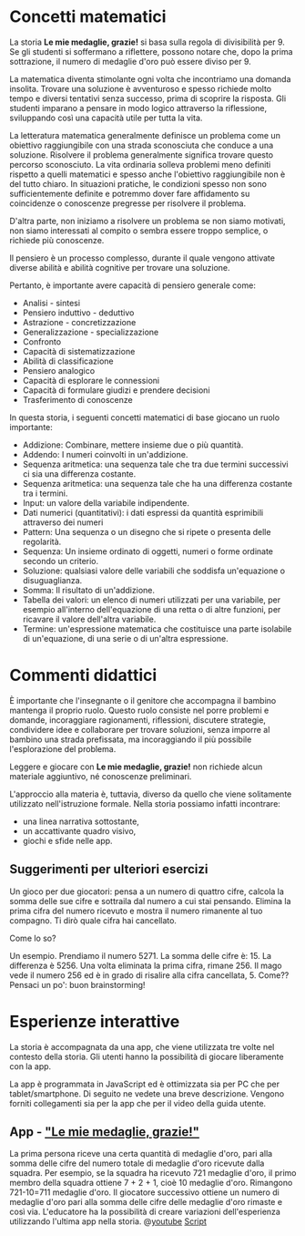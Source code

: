 # Concetti matematici

La storia **Le mie medaglie, grazie!** si basa sulla regola di divisibilità per 9. Se gli studenti si soffermano a riflettere, possono notare che, dopo la prima sottrazione, il numero di medaglie d'oro può essere diviso per 9.

La matematica diventa stimolante ogni volta che incontriamo una domanda insolita. Trovare una soluzione è avventuroso e spesso richiede molto tempo e diversi tentativi senza successo, prima di scoprire la risposta. Gli studenti imparano a pensare in modo logico attraverso la riflessione, sviluppando così una capacità utile per tutta la vita.

La letteratura matematica generalmente definisce un problema come un obiettivo raggiungibile con una strada sconosciuta che conduce a una soluzione. Risolvere il problema generalmente significa trovare questo percorso sconosciuto. La vita ordinaria solleva problemi meno definiti rispetto a quelli matematici e spesso anche l'obiettivo raggiungibile non è del tutto chiaro. In situazioni pratiche, le condizioni spesso non sono sufficientemente definite e potremmo dover fare affidamento su coincidenze o conoscenze pregresse per risolvere il problema.

D'altra parte, non iniziamo a risolvere un problema se non siamo motivati, non siamo interessati al compito o sembra essere troppo semplice, o richiede più conoscenze.

Il pensiero è un processo complesso, durante il quale vengono attivate diverse abilità e abilità cognitive per trovare una soluzione.

Pertanto, è importante avere capacità di pensiero generale come: 
+ Analisi - sintesi
+ Pensiero induttivo - deduttivo
+ Astrazione - concretizzazione
+ Generalizzazione - specializzazione
+ Confronto
+ Capacità di sistematizzazione
+ Abilità di classificazione
+ Pensiero analogico
+ Capacità di esplorare le connessioni
+ Capacità di formulare giudizi e prendere decisioni
+ Trasferimento di conoscenze

In questa storia, i seguenti concetti matematici di base giocano un ruolo importante: 


+ Addizione: Combinare, mettere insieme due o più quantità.
+ Addendo: I numeri coinvolti in un'addizione. 
+ Sequenza aritmetica: una sequenza tale che tra due termini successivi ci sia una differenza costante.
+ Sequenza aritmetica: una sequenza tale che ha una differenza costante tra i termini.
+ Input: un valore della variabile indipendente.
+ Dati numerici (quantitativi): i dati espressi da quantità esprimibili attraverso dei numeri
+ Pattern: Una sequenza o un disegno che si ripete o presenta delle regolarità. 
+ Sequenza: Un insieme ordinato di oggetti, numeri o forme ordinate secondo un criterio.
+ Soluzione: qualsiasi valore delle variabili che soddisfa un'equazione o disuguaglianza.
+ Somma: Il risultato di un'addizione.
+ Tabella dei valori: un elenco di numeri utilizzati per una variabile, per esempio all'interno dell'equazione di una retta o di altre funzioni, per ricavare il valore dell'altra variabile.
+ Termine: un'espressione matematica che costituisce una parte isolabile di un'equazione, di una serie o di un'altra espressione. 


# Commenti didattici

È importante che l'insegnante o il genitore che accompagna il bambino mantenga il proprio ruolo. Questo ruolo consiste nel porre problemi e domande, incoraggiare ragionamenti, riflessioni, discutere strategie, condividere idee e collaborare per trovare soluzioni, senza imporre al bambino una strada prefissata, ma incoraggiando il più possibile l'esplorazione del problema.

Leggere e giocare con **Le mie medaglie, grazie!** non richiede alcun materiale aggiuntivo, né conoscenze preliminari.

L'approccio alla materia è, tuttavia, diverso da quello che viene solitamente utilizzato nell'istruzione formale. Nella storia possiamo infatti incontrare:
+ una linea narrativa sottostante,
+ un accattivante quadro visivo,
+ giochi e sfide nelle app. 

## Suggerimenti per ulteriori esercizi
Un gioco per due giocatori: pensa a un numero di quattro cifre, calcola la somma delle sue cifre e sottraila dal numero a cui stai pensando. Elimina la prima cifra del numero ricevuto e mostra il numero rimanente al tuo compagno. Ti dirò quale cifra hai cancellato.

Come lo so?

Un esempio. Prendiamo il numero 5271. La somma delle cifre è: 15.
La differenza è 5256. Una volta eliminata la prima cifra, rimane 256.
Il mago vede il numero 256 ed è in grado di risalire alla cifra cancellata, 5. Come??
Pensaci un po': buon brainstorming! 


# Esperienze interattive 
La storia è accompagnata da una app, che viene utilizzata tre volte nel contesto della storia. Gli utenti hanno la possibilità di giocare liberamente con la app.

La app è programmata in JavaScript ed è ottimizzata sia per PC che per tablet/smartphone. Di seguito ne vedete una breve descrizione. Vengono forniti collegamenti sia per la app che per il video della guida utente. 

## App - ["Le mie medaglie, grazie!"]($HUB_URL/story/my-gold-please/?actionLink=app1)

La prima persona riceve una certa quantità di medaglie d'oro, pari alla somma delle cifre del numero totale di medaglie d'oro ricevute dalla squadra. Per esempio, se la squadra ha ricevuto 721 medaglie d'oro, il primo membro della squadra ottiene 7 + 2 + 1, cioè 10 medaglie d'oro. Rimangono 721-10=711 medaglie d'oro. Il giocatore successivo ottiene un numero di medaglie d'oro pari alla somma delle cifre delle medaglie d'oro rimaste e così via.
L'educatore ha la possibilità di creare variazioni dell'esperienza utilizzando l'ultima app nella storia.
@[youtube](A1vXg_DSolc?_align-center_)
[Script](/stories/logi-3/transcripts/Script1.pdf)